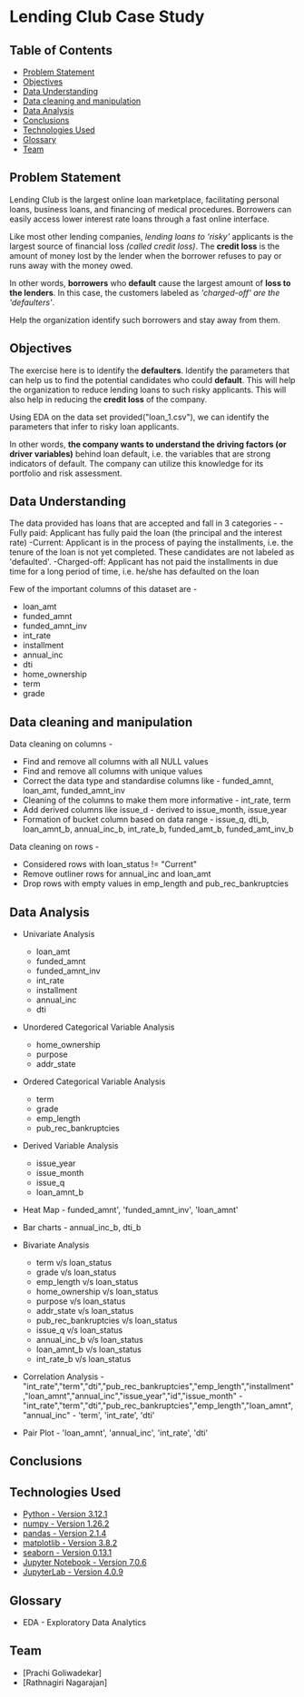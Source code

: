 # Lending Club Case Study

## Table of Contents
* [Problem Statement](#problem-statement)
* [Objectives](#objectives)
* [Data Understanding](#data-understanding)
* [Data cleaning and manipulation](#data-cleaning-and-manipulation)
* [Data Analysis](#data-analysis)
* [Conclusions](#conclusions)
* [Technologies Used](#technologies-used)
* [Glossary](#glossary)
* [Team](#team)

## Problem Statement

Lending Club is the largest online loan marketplace, facilitating personal loans, business loans, and financing of medical procedures. Borrowers can easily access lower interest rate loans through a fast online interface. 

Like most other lending companies, *lending loans to ‘risky’* applicants is the largest source of financial loss *(called credit loss)*. The **credit loss** is the amount of money lost by the lender when the borrower refuses to pay or runs away with the money owed.

In other words, **borrowers** who **default** cause the largest amount of **loss to the lenders**. In this case, the customers labeled as *'charged-off' are the 'defaulters'*.

Help the organization identify such borrowers and stay away from them.

## Objectives

The exercise here is to identify the **defaulters**. Identify the parameters that can help us to find the potential candidates who could **default**. 
This will help the organization to reduce lending loans to such risky applicants. This will also help in reducing the **credit loss** of the company.

Using EDA on the data set provided("loan_1.csv"), we can identify the parameters that infer to risky loan applicants.

In other words, **the company wants to understand the driving factors (or driver variables)** behind loan default, i.e. the variables that are strong indicators of default.  The company can utilize this knowledge for its portfolio and risk assessment. 

## Data Understanding

The data provided has loans that are accepted and fall in 3 categories - 
-Fully paid: Applicant has fully paid the loan (the principal and the interest rate)
-Current: Applicant is in the process of paying the installments, i.e. the tenure of the loan is not yet completed. These candidates are not labeled as 'defaulted'.
-Charged-off: Applicant has not paid the installments in due time for a long period of time, i.e. he/she has defaulted on the loan 

Few of the important columns of this dataset are - 
- loan_amt
- funded_amnt
- funded_amnt_inv
- int_rate
- installment
- annual_inc
- dti
- home_ownership
- term
- grade


## Data cleaning and manipulation

Data cleaning on columns - 
- Find and remove all columns with all NULL values
- Find and remove all columns with unique values
- Correct the data type and standardise columns like - funded_amnt, loan_amt, funded_amnt_inv
- Cleaning of the columns to make them more informative -  int_rate, term
- Add derived columns like issue_d - derived to issue_month, issue_year
- Formation of bucket column based on data range - issue_q, dti_b, loan_amnt_b, annual_inc_b, int_rate_b, funded_amt_b, funded_amt_inv_b

Data cleaning on rows -
- Considered rows with loan_status != "Current"
- Remove outliner rows for annual_inc and loan_amt
- Drop rows with empty values in emp_length and pub_rec_bankruptcies

## Data Analysis

- Univariate Analysis
    - loan_amt
    - funded_amnt
    - funded_amnt_inv
    - int_rate
    - installment
    - annual_inc
    - dti

- Unordered Categorical Variable Analysis
    - home_ownership
    - purpose
    - addr_state

- Ordered Categorical Variable Analysis
    - term
    - grade
    - emp_length
    - pub_rec_bankruptcies

- Derived Variable Analysis
    - issue_year
    - issue_month
    - issue_q
    - loan_amnt_b

- Heat Map - funded_amnt', 'funded_amnt_inv', 'loan_amnt'
- Bar charts - annual_inc_b, dti_b

- Bivariate Analysis
    - term v/s loan_status
    - grade v/s loan_status
    - emp_length v/s loan_status
    - home_ownership v/s loan_status
    - purpose v/s loan_status
    - addr_state v/s loan_status
    - pub_rec_bankruptcies v/s loan_status
    - issue_q v/s loan_status
    - annual_inc_b v/s loan_status
    - loan_amnt_b v/s loan_status
    - int_rate_b v/s loan_status

- Correlation Analysis
      - "int_rate","term","dti","pub_rec_bankruptcies","emp_length","installment","loan_amnt","annual_inc","issue_year","id","issue_month"
      - "int_rate","term","dti","pub_rec_bankruptcies","emp_length","loan_amnt","annual_inc"
      - 'term', 'int_rate', 'dti'
  
- Pair Plot - 'loan_amnt', 'annual_inc', 'int_rate', 'dti'

## Conclusions


## Technologies Used
- [Python - Version 3.12.1](https://www.python.org/downloads/release/python-3121/)
- [numpy - Version 1.26.2](https://github.com/numpy)
- [pandas - Version 2.1.4](https://github.com/pandas-dev/pandas)
- [matplotlib - Version 3.8.2](https://github.com/matplotlib)
- [seaborn - Version 0.13.1](https://github.com/seaborn)
- [Jupyter Notebook - Version 7.0.6]()
- [JupyterLab - Version 4.0.9]()

## Glossary
- EDA - Exploratory Data Analytics

## Team
* [Prachi Goliwadekar]
* [Rathnagiri Nagarajan]
